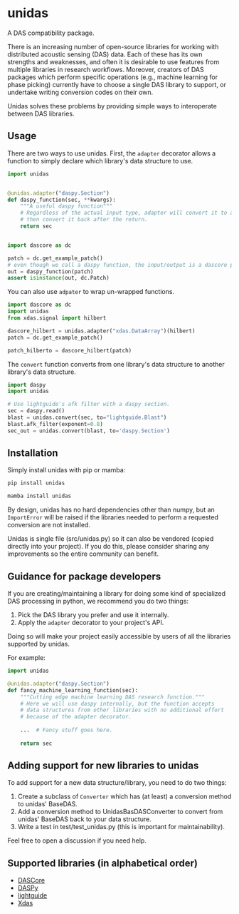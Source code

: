 # unidas
A DAS compatibility package.

There is an increasing number of open-source libraries for working with distributed acoustic sensing (DAS) data. Each of these has its own strengths and weaknesses, and often it is desirable to use features from multiple libraries in research workflows. Moreover, creators of DAS packages which perform specific operations (e.g., machine learning for phase picking) currently have to choose a single DAS library to support, or undertake writing conversion codes on their own.

Unidas solves these problems by providing simple ways to interoperate between DAS libraries.  

## Usage

There are two ways to use unidas. First, the `adapter` decorator allows a function to simply declare which library's data structure to use. 

```python
import unidas


@unidas.adapter("daspy.Section")
def daspy_function(sec, **kwargs):
    """A useful daspy function"""
    # Regardless of the actual input type, adapter will convert it to a daspy section
    # then convert it back after the return.
    return sec


import dascore as dc

patch = dc.get_example_patch()
# even though we call a daspy function, the input/output is a dascore patch.
out = daspy_function(patch)
assert isinstance(out, dc.Patch)
```

You can also use `adpater` to wrap un-wrapped functions. 

```python
import dascore as dc
import unidas
from xdas.signal import hilbert

dascore_hilbert = unidas.adapter("xdas.DataArray")(hilbert)
patch = dc.get_example_patch()

patch_hilberto = dascore_hilbert(patch)
```

The `convert` function converts from one library's data structure to another library's data structure.

```python
import daspy
import unidas

# Use lightguide's afk filter with a daspy section. 
sec = daspy.read()
blast = unidas.convert(sec, to="lightguide.Blast")
blast.afk_filter(exponent=0.8)
sec_out = unidas.convert(blast, to='daspy.Section')
```

## Installation
Simply install unidas with pip or mamba:

```bash
pip install unidas 
```

```bash
mamba install unidas
```

By design, unidas has no hard dependencies other than numpy, but an `ImportError` will be raised if the libraries needed to perform a requested conversion are not installed.

Unidas is single file (src/unidas.py) so it can also be vendored (copied directly into your project). If you do this, please consider sharing any improvements so the entire community can benefit. 

## Guidance for package developers
If you are creating/maintaining a library for doing some kind of specialized DAS processing in python, we recommend you do two things:

1. Pick the DAS library you prefer and use it internally. 
2. Apply the `adapter` decorator to your project's API.

Doing so will make your project easily accessible by users of all the libraries supported by unidas. 

For example:

```python
import unidas

@unidas.adapter("daspy.Section")
def fancy_machine_learning_function(sec):
    """Cutting edge machine learning DAS research function."""
    # Here we will use daspy internally, but the function accepts 
    # data structures from other libraries with no additional effort
    # because of the adapter decorator. 
    
    ...  # Fancy stuff goes here.
    
    return sec
```

## Adding support for new libraries to unidas

To add support for a new data structure/library, you need to do two things:

1. Create a subclass of `Converter` which has (at least) a conversion method to unidas' BaseDAS.
2. Add a conversion method to UnidasBasDASConverter to convert from unidas' BaseDAS back to your data structure.
3. Write a test in test/test_unidas.py (this is important for maintainability).

Feel free to open a discussion if you need help. 

## Supported libraries (in alphabetical order)

- [DASCore](https://github.com/DASDAE/dascore)
- [DASPy](https://github.com/HMZ-03/DASPy)
- [lightguide](https://github.com/pyrocko/lightguide)
- [Xdas](https://github.com/xdas-dev/xdas)
